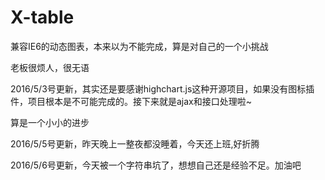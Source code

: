 # X-table

兼容IE6的动态图表，本来以为不能完成，算是对自己的一个小挑战

老板很烦人，很无语


2016/5/3号更新，其实还是要感谢highchart.js这种开源项目，如果没有图标插件，项目根本是不可能完成的。接下来就是ajax和接口处理啦~

算是一个小小的进步

2016/5/5号更新，昨天晚上一整夜都没睡着，今天还上班,好折腾

2016/5/6号更新，今天被一个字符串坑了，想想自己还是经验不足。加油吧
